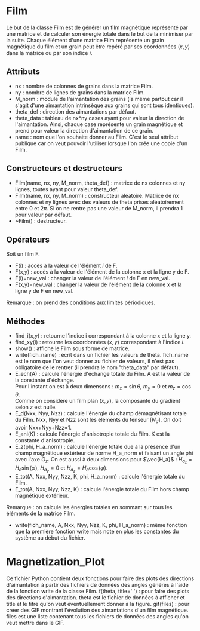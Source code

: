 # Film
Le but de la classe Film est de générer un film magnétique représenté par une matrice et de calculer son énergie totale dans le but de la minimiser par la suite. Chaque élément d'une matrice Film représente un grain magnétique du film et un grain peut être repéré par ses coordonnées $(x,y)$ dans la matrice ou par son indice $i$. 
## Attributs
- nx : nombre de colonnes de grains dans la matrice Film.
- ny : nombre de lignes de grains dans la matrice Film.
- M_norm : module de l'aimantation des grains (la même partout car il s'agit d'une aimantation intrinsèque aux grains qui sont tous identiques).
- theta_def : direction des aimantations par défaut.
- theta_data : tableau de nx*ny cases ayant pour valeur la direction de l'aimantation. Ainsi, chaque case représente un grain magnétique et prend pour valeur la direction d'aimantation de ce grain.
- name : nom que l'on souhaite donner au Film. C'est le seul attribut publique car on veut pouvoir l'utiliser lorsque l'on crée une copie d'un Film.
## Constructeurs et destructeurs
- Film(name, nx, ny, M_norm, theta_def) : matrice de nx colonnes et ny lignes, toutes ayant pour valeur theta_def.
- Film(name, nx, ny, M_norm) : constructeur aléatoire. Matrice de nx colonnes et ny lignes avec des valeurs de theta prises aléatoirement entre $0$ et $2\pi$. Si on ne rentre pas une valeur de M_norm, il prendra 1 pour valeur par défaut.
- ~Film() : destructeur.
## Opérateurs
Soit un film F.
- F(i) : accès à la valeur de l'élément $i$ de F.
- F(x,y) : accès à la valeur de l'élément de la colonne x et la ligne y de F.
- F(i)=new_val : changer la valeur de l'élément $i$ de F en new_val.
- F(x,y)=new_val : changer la valeur de l'élément de la colonne x et la ligne y de F en new_val.  

Remarque : on prend des conditions aux limites périodiques.
## Méthodes
- find_i(x,y) : retourne l'indice i correspondant à la colonne x et la ligne y.
- find_xy(i) : retourne les coordonnées $(x,y)$ correspondant à l'indice $i$.
- show() : affiche le Film sous forme de matrice.
- write(fich_name) : écrit dans un fichier les valeurs de theta. fich_name est le nom que l'on veut donner au fichier de valeurs, il n'est pas obligatoire de le rentrer (il prendra le nom "theta_data" par défaut).
- E_ech(A) : calcule l'énergie d'échange totale du Film. A est la valeur de la constante d'échange.  
Pour l'instant on est à deux dimensons : $m_x=\sin\theta$, $m_y=0$ et $m_z=\cos\theta$.  
Comme on considère un film plan $(x,y)$, la composante du gradient selon $z$ est nulle.
- E_d(Nxx, Nyy, Nzz) : calcule l'énergie du champ démagnétisant totale du Film. Nxx, Nyy et Nzz sont les éléments du tenseur $[N_d]$. On doit avoir Nxx+Nyy+Nzz=1.  
- E_ani(K) : calcule l'énergie d'anisotropie totale du Film. K est la constante d'anisotropie.
- E_z(phi, H_a_norm) : calcule l'énergie totale due à la présence d'un champ magnétique extérieur de norme H_a_norm et faisant un angle phi avec l'axe $O_z$.
On est aussi à deux dimensions pour $\vec{H_a}$ : $H_{a_x}=H_a\sin(\varphi)$, $H_{a_y}=0$ et $H_{a_z}=H_a\cos(\varphi)$.
- E_tot(A, Nxx, Nyy, Nzz, K, phi, H_a_norm) : calcule l'énergie totale du Film.
- E_tot(A, Nxx, Nyy, Nzz, K) : calcule l'énergie totale du Film hors champ magnétique extérieur.

Remarque : on calcule les énergies totales en sommant sur tous les éléments de la matrice Film.

- write(fich_name, A, Nxx, Nyy, Nzz, K, phi, H_a_norm) : même fonction que la première fonction write mais note en plus les constantes du système au début du fichier.

# Magnetization_Plot
Ce fichier Python contient deux fonctions pour faire des plots des directions d'aimantation à partir des fichiers de données des angles générés à l'aide de la fonction write de la classe Film.
f(theta, title=' ') : pour faire des plots des directions d'aimantation. theta est le fichier de données à afficher et title et le titre qu'on veut éventuellement donner à la figure.
gif(files) : pour créer des GIF montrant l'évolution des aimantations d'un film magnétique. files est une liste contenant tous les fichiers de données des angles qu'on veut mettre dans le GIF.
